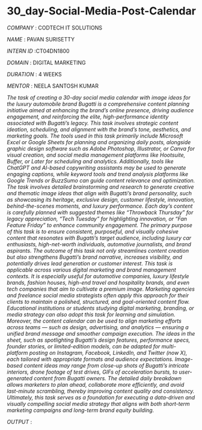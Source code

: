 # 30_day-Social-Media-Post-Calendar

*COMPANY* : CODTECH IT SOLUTIONS

*NAME* : PAVAN SURISETTY

*INTERN ID* :CT04DN1800

*DOMAIN* : DIGITAL MARKETING

*DURATION* : 4 WEEKS

*MENTOR* : NEELA SANTOSH KUMAR

*The task of creating a 30-day social media calendar with image ideas for the luxury automobile brand Bugatti is a comprehensive content planning initiative aimed at enhancing the brand’s online presence, driving audience engagement, and reinforcing the elite, high-performance identity associated with Bugatti’s legacy. This task involves strategic content ideation, scheduling, and alignment with the brand’s tone, aesthetics, and marketing goals. The tools used in this task primarily include Microsoft Excel or Google Sheets for planning and organizing daily posts, alongside graphic design software such as Adobe Photoshop, Illustrator, or Canva for visual creation, and social media management platforms like Hootsuite, Buffer, or Later for scheduling and analytics. Additionally, tools like ChatGPT and AI-based copywriting assistants may be used to generate engaging captions, while keyword tools and trend analysis platforms like Google Trends or BuzzSumo can guide content relevance and optimization. The task involves detailed brainstorming and research to generate creative and thematic image ideas that align with Bugatti’s brand personality, such as showcasing its heritage, exclusive design, customer lifestyle, innovation, behind-the-scenes moments, and luxury performance. Each day’s content is carefully planned with suggested themes like “Throwback Thursday” for legacy appreciation, “Tech Tuesday” for highlighting innovation, or “Fan Feature Friday” to enhance community engagement. The primary purpose of this task is to ensure consistent, purposeful, and visually cohesive content that resonates with Bugatti’s target audience, including luxury car enthusiasts, high-net-worth individuals, automotive journalists, and brand aspirants. The outcome of this task not only streamlines content creation but also strengthens Bugatti’s brand narrative, increases visibility, and potentially drives lead generation or customer interest. This task is applicable across various digital marketing and brand management contexts. It is especially useful for automotive companies, luxury lifestyle brands, fashion houses, high-end travel and hospitality brands, and even tech companies that aim to cultivate a premium image. Marketing agencies and freelance social media strategists often apply this approach for their clients to maintain a polished, structured, and goal-oriented content flow. Educational institutions or students studying digital marketing, branding, or media strategy can also adopt this task for learning and simulation. Moreover, the content calendar can be used to align marketing efforts across teams — such as design, advertising, and analytics — ensuring a unified brand message and smoother campaign execution. The ideas in the sheet, such as spotlighting Bugatti’s design features, performance specs, founder stories, or limited-edition models, can be adapted for multi-platform posting on Instagram, Facebook, LinkedIn, and Twitter (now X), each tailored with appropriate formats and audience expectations. Image-based content ideas may range from close-up shots of Bugatti’s intricate interiors, drone footage of test drives, GIFs of acceleration bursts, to user-generated content from Bugatti owners. The detailed daily breakdown allows marketers to plan ahead, collaborate more efficiently, and avoid last-minute scrambling, thereby improving content quality and consistency. Ultimately, this task serves as a foundation for executing a data-driven and visually compelling social media strategy that aligns with both short-term marketing campaigns and long-term brand equity building.*

*OUTPUT* : 
